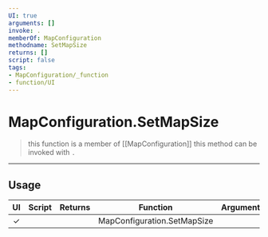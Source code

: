 ```yaml
---
UI: true
arguments: []
invoke: .
memberOf: MapConfiguration
methodname: SetMapSize
returns: []
script: false
tags:
- MapConfiguration/_function
- function/UI
---
```

# MapConfiguration.SetMapSize
> this function is a member of [[MapConfiguration]]
> this method can be invoked with `.`
-----
## Usage
|  UI | Script | Returns | Function | Arguments |
|:---:|:------:|-------:|:--------:|:---------|
|✓| ||MapConfiguration.SetMapSize||
